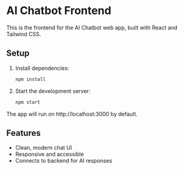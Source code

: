 # AI Chatbot Frontend

This is the frontend for the AI Chatbot web app, built with React and Tailwind CSS.

## Setup

1. Install dependencies:
   ```bash
   npm install
   ```
2. Start the development server:
   ```bash
   npm start
   ```

The app will run on http://localhost:3000 by default.

## Features
- Clean, modern chat UI
- Responsive and accessible
- Connects to backend for AI responses 